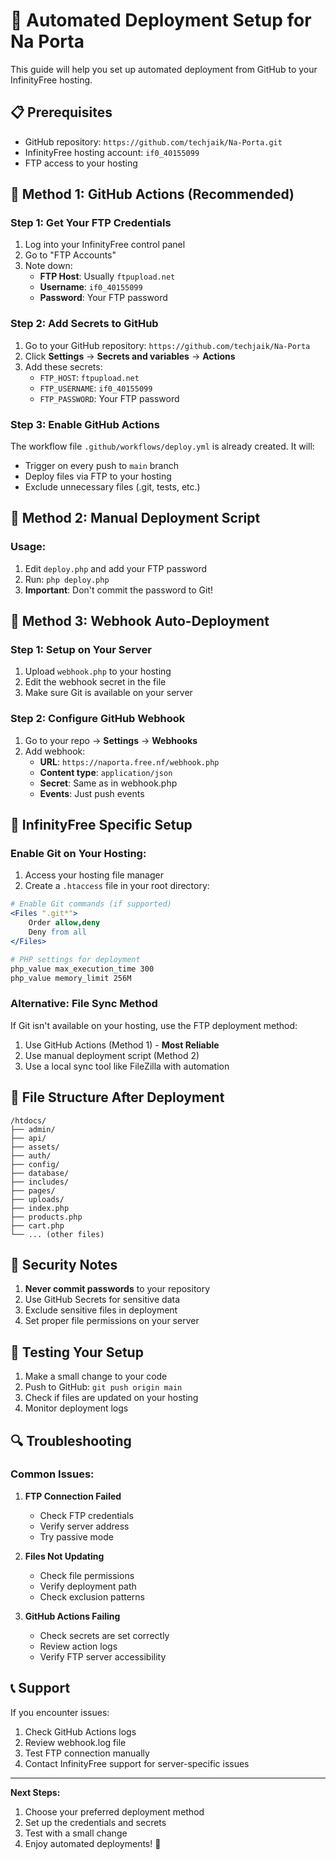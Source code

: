 # 🚀 Automated Deployment Setup for Na Porta

This guide will help you set up automated deployment from GitHub to your InfinityFree hosting.

## 📋 Prerequisites

- GitHub repository: `https://github.com/techjaik/Na-Porta.git`
- InfinityFree hosting account: `if0_40155099`
- FTP access to your hosting

## 🎯 Method 1: GitHub Actions (Recommended)

### Step 1: Get Your FTP Credentials

1. Log into your InfinityFree control panel
2. Go to "FTP Accounts" 
3. Note down:
   - **FTP Host**: Usually `ftpupload.net`
   - **Username**: `if0_40155099`
   - **Password**: Your FTP password

### Step 2: Add Secrets to GitHub

1. Go to your GitHub repository: `https://github.com/techjaik/Na-Porta`
2. Click **Settings** → **Secrets and variables** → **Actions**
3. Add these secrets:
   - `FTP_HOST`: `ftpupload.net`
   - `FTP_USERNAME`: `if0_40155099`
   - `FTP_PASSWORD`: Your FTP password

### Step 3: Enable GitHub Actions

The workflow file `.github/workflows/deploy.yml` is already created. It will:
- Trigger on every push to `main` branch
- Deploy files via FTP to your hosting
- Exclude unnecessary files (.git, tests, etc.)

## 🎯 Method 2: Manual Deployment Script

### Usage:
1. Edit `deploy.php` and add your FTP password
2. Run: `php deploy.php`
3. **Important**: Don't commit the password to Git!

## 🎯 Method 3: Webhook Auto-Deployment

### Step 1: Setup on Your Server

1. Upload `webhook.php` to your hosting
2. Edit the webhook secret in the file
3. Make sure Git is available on your server

### Step 2: Configure GitHub Webhook

1. Go to your repo → **Settings** → **Webhooks**
2. Add webhook:
   - **URL**: `https://naporta.free.nf/webhook.php`
   - **Content type**: `application/json`
   - **Secret**: Same as in webhook.php
   - **Events**: Just push events

## 🔧 InfinityFree Specific Setup

### Enable Git on Your Hosting:

1. Access your hosting file manager
2. Create a `.htaccess` file in your root directory:

```apache
# Enable Git commands (if supported)
<Files ".git*">
    Order allow,deny
    Deny from all
</Files>

# PHP settings for deployment
php_value max_execution_time 300
php_value memory_limit 256M
```

### Alternative: File Sync Method

If Git isn't available on your hosting, use the FTP deployment method:

1. Use GitHub Actions (Method 1) - **Most Reliable**
2. Use manual deployment script (Method 2)
3. Use a local sync tool like FileZilla with automation

## 📁 File Structure After Deployment

```
/htdocs/
├── admin/
├── api/
├── assets/
├── auth/
├── config/
├── database/
├── includes/
├── pages/
├── uploads/
├── index.php
├── products.php
├── cart.php
└── ... (other files)
```

## 🚨 Security Notes

1. **Never commit passwords** to your repository
2. Use GitHub Secrets for sensitive data
3. Exclude sensitive files in deployment
4. Set proper file permissions on your server

## 🧪 Testing Your Setup

1. Make a small change to your code
2. Push to GitHub: `git push origin main`
3. Check if files are updated on your hosting
4. Monitor deployment logs

## 🔍 Troubleshooting

### Common Issues:

1. **FTP Connection Failed**
   - Check FTP credentials
   - Verify server address
   - Try passive mode

2. **Files Not Updating**
   - Check file permissions
   - Verify deployment path
   - Check exclusion patterns

3. **GitHub Actions Failing**
   - Check secrets are set correctly
   - Review action logs
   - Verify FTP server accessibility

## 📞 Support

If you encounter issues:
1. Check GitHub Actions logs
2. Review webhook.log file
3. Test FTP connection manually
4. Contact InfinityFree support for server-specific issues

---

**Next Steps:**
1. Choose your preferred deployment method
2. Set up the credentials and secrets
3. Test with a small change
4. Enjoy automated deployments! 🎉
